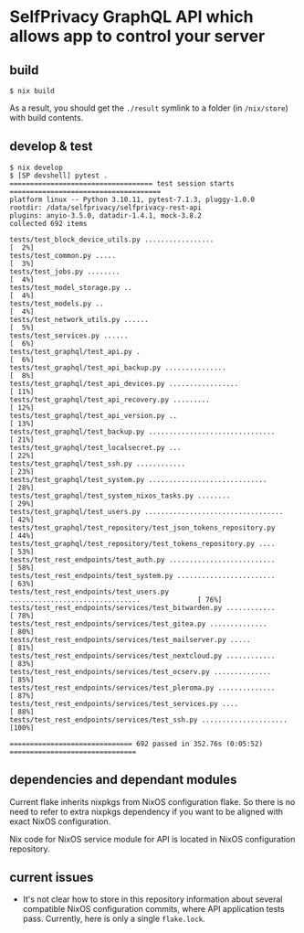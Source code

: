 # SelfPrivacy GraphQL API which allows app to control your server

## build

```console
$ nix build
```

As a result, you should get the `./result` symlink to a folder (in `/nix/store`) with build contents.

## develop & test

```console
$ nix develop
$ [SP devshell] pytest .
=================================== test session starts =====================================
platform linux -- Python 3.10.11, pytest-7.1.3, pluggy-1.0.0
rootdir: /data/selfprivacy/selfprivacy-rest-api
plugins: anyio-3.5.0, datadir-1.4.1, mock-3.8.2
collected 692 items

tests/test_block_device_utils.py .................                                    [  2%]
tests/test_common.py .....                                                            [  3%]
tests/test_jobs.py ........                                                           [  4%]
tests/test_model_storage.py ..                                                        [  4%]
tests/test_models.py ..                                                               [  4%]
tests/test_network_utils.py ......                                                    [  5%]
tests/test_services.py ......                                                         [  6%]
tests/test_graphql/test_api.py .                                                      [  6%]
tests/test_graphql/test_api_backup.py ...............                                 [  8%]
tests/test_graphql/test_api_devices.py .................                              [ 11%]
tests/test_graphql/test_api_recovery.py .........                                     [ 12%]
tests/test_graphql/test_api_version.py ..                                             [ 13%]
tests/test_graphql/test_backup.py ...............................                     [ 21%]
tests/test_graphql/test_localsecret.py ...                                            [ 22%]
tests/test_graphql/test_ssh.py ............                                           [ 23%]
tests/test_graphql/test_system.py .............................                       [ 28%]
tests/test_graphql/test_system_nixos_tasks.py ........                                [ 29%]
tests/test_graphql/test_users.py ..................................                   [ 42%]
tests/test_graphql/test_repository/test_json_tokens_repository.py                     [ 44%]
tests/test_graphql/test_repository/test_tokens_repository.py ....                     [ 53%]
tests/test_rest_endpoints/test_auth.py ..........................                     [ 58%]
tests/test_rest_endpoints/test_system.py ........................                     [ 63%]
tests/test_rest_endpoints/test_users.py ................................              [ 76%]
tests/test_rest_endpoints/services/test_bitwarden.py ............                     [ 78%]
tests/test_rest_endpoints/services/test_gitea.py ..............                       [ 80%]
tests/test_rest_endpoints/services/test_mailserver.py .....                           [ 81%]
tests/test_rest_endpoints/services/test_nextcloud.py ............                     [ 83%]
tests/test_rest_endpoints/services/test_ocserv.py ..............                      [ 85%]
tests/test_rest_endpoints/services/test_pleroma.py ..............                     [ 87%]
tests/test_rest_endpoints/services/test_services.py ....                              [ 88%]
tests/test_rest_endpoints/services/test_ssh.py .....................                  [100%]

============================== 692 passed in 352.76s (0:05:52) ===============================
```

## dependencies and dependant modules

Current flake inherits nixpkgs from NixOS configuration flake. So there is no need to refer to extra nixpkgs dependency if you want to be aligned with exact NixOS configuration.

Nix code for NixOS service module for API is located in NixOS configuration repository.

## current issues

- It's not clear how to store in this repository information about several compatible NixOS configuration commits, where API application tests pass. Currently, here is only a single `flake.lock`.
